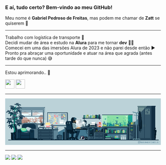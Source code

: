 ### E aí, tudo certo? Bem-vindo ao meu GitHub!  
Meu nome é **Gabriel Pedroso de Freitas**,  mas podem me chamar de **Zatt** se quiserem 🤝
***
Trabalho com logística de transporte 🚛  
Decidi mudar de área e estudo na **Alura** para me tornar **dev** 🧑‍💻  
Comecei em uma das imersões Alura de 2023 e não parei desde então ▶️  
Pronto pra abraçar uma oportunidade e atuar na área que agrada (antes tarde do que nunca) 😅
***
Estou aprimorando.. 🔨  

<img src="https://cdn.jsdelivr.net/gh/devicons/devicon@latest/icons/javascript/javascript-plain.svg" width="30" height="30"> <img src="https://cdn.jsdelivr.net/gh/devicons/devicon@latest/icons/csharp/csharp-original.svg" width="30" height="30">
***
<img src = "banner.gif" width = "1050px">

***
<div>
<a href="https://www.linkedin.com/in/freitasgabb7" target="_blank"><img loading="lazy" src="https://img.shields.io/badge/-LinkedIn-%230077B5?style=for-the-badge&logo=linkedin&logoColor=white" target="_blank"></a> 
<a href="https://instagram.com/freitasgabb" target="_blank"><img loading="lazy" src="https://img.shields.io/badge/-Instagram-%23E4405F?style=for-the-badge&logo=instagram&logoColor=white" target="_blank"></a>
<a href="https://www.twitch.tv/zatt" target="_blank"><img loading="lazy" src="https://img.shields.io/badge/Twitch-9146FF?style=for-the-badge&logo=twitch&logoColor=white" target="_blank"></a>  
</div>

